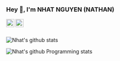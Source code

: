 
### Hey 👋, I'm NHAT NGUYEN (NATHAN) 

<a href="https://www.linkedin.com/in/nhat-nguyen-514967139/">
  <img align="left" alt="Nathan's LinkdeIn" width="22px" src="https://cdn.jsdelivr.net/npm/simple-icons@v3/icons/linkedin.svg" />
</a>
<a href="https://www.instagram.com/nhatnguyen9507/?hl=en">
  <img align="left" alt="Nathan's Instagram" width="22px" src="https://cdn.jsdelivr.net/npm/simple-icons@v3/icons/instagram.svg" />
</a>  

<br />
<br /> 

![Nhat's github stats](https://github-readme-stats.vercel.app/api?username=nhatmn2&show_icons=true&hide_border=true&theme=merko)  

![Nhat's github Programming stats](https://github-readme-stats.vercel.app/api/top-langs/?username=nhatmn2&show_icons=true&hide_border=true&theme=merko")
